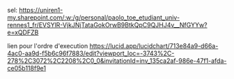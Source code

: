 sel:
https://uniren1-my.sharepoint.com/:w:/g/personal/paolo_toe_etudiant_univ-rennes1_fr/EVSYlR-VjkJNjTataGokOrwB9BtkQpC9QJHJ4v__NfGYYw?e=xQDFZB

lien pour l'ordre d'execution
https://lucid.app/lucidchart/713e84a9-d66a-4ac0-aa9d-f5b6c96f7883/edit?viewport_loc=-3743%2C-278%2C3072%2C2208%2C0_0&invitationId=inv_135ca2af-986e-47f1-afda-ce05b118f9e1
